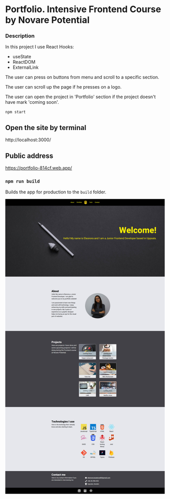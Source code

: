 # Portfolio. Intensive Frontend Course by Novare Potential

### Description

In this project I use React Hooks:

- useState
- ReactDOM
- ExternalLink

The user can press on buttons from menu and scroll to a specific section.

The user can scroll up the page if he presses on a logo.

The user can open the project in 'Portfolio' section if the project doesn't have mark 'coming soon'.

```
npm start
```

## Open the site by terminal

http://localhost:3000/

## Public address

https://portfolio-814cf.web.app/

### `npm run build`

Builds the app for production to the `build` folder.

![image](./src/images/site.jpg)
